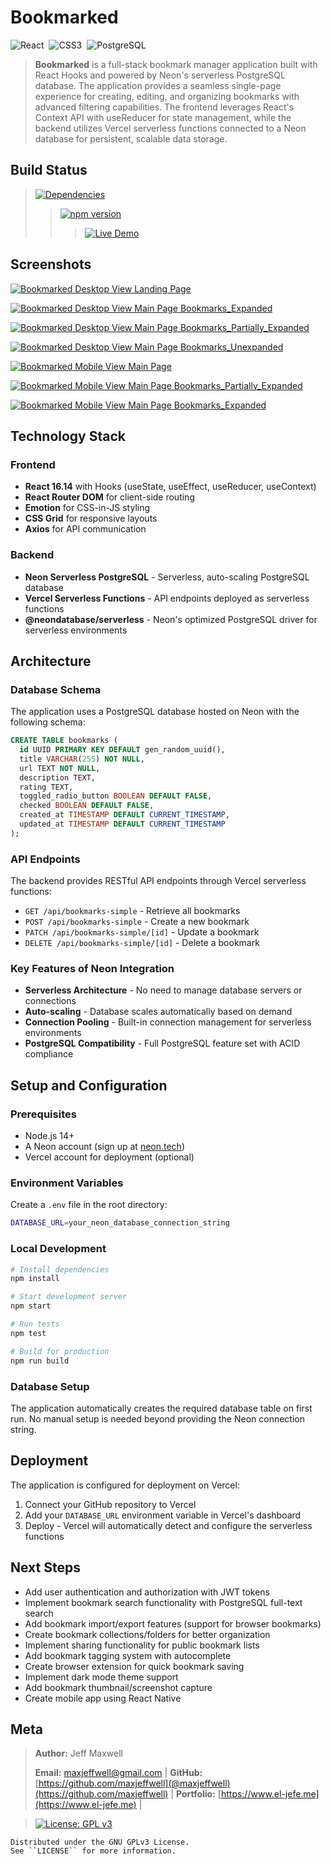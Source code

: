 # Bookmarked
![React](https://img.shields.io/badge/React-badge.svg?style=for-the-badge&logo=react&labelColor=fa625f&logoColor=EDEDED&color=393939) &nbsp;![CSS3](https://img.shields.io/badge/CSS3-badge.svg?style=for-the-badge&logo=css3&labelColor=fa625f&logoColor=EDEDED&color=393939) &nbsp;![PostgreSQL](https://img.shields.io/badge/PostgreSQL-badge.svg?style=for-the-badge&logo=postgresql&labelColor=fa625f&logoColor=EDEDED&color=393939)

>**Bookmarked** is a full-stack bookmark manager application built with React Hooks and powered by Neon's serverless PostgreSQL database. The application provides a seamless single-page experience for creating, editing, and organizing bookmarks with advanced filtering capabilities. The frontend leverages React's Context API with useReducer for state management, while the backend utilizes Vercel serverless functions connected to a Neon database for persistent, scalable data storage.

## Build Status

>[![Dependencies](https://img.shields.io/badge/dependencies-up%20to%20date-393939.svg?style=style-for-the-badge&logo=appveyor&labelColor=fa625f&logoColor=EDEDED&color=393939)](https://github.com/maxjeffwell/bookmarks-react-hooks)
>>[![npm version](https://img.shields.io/badge/npm%20package-6.4.1-ededed.svg?logo=npm&style=style-for-the-badge&labelColor=fa625f&logoColor=EDEDED&color=393939)](https://badge.fury.io/js/npm)
>>
>>>[![Live Demo](https://img.shields.io/badge/demo-online-393939.svg?style=style-for-the-badge&logo=vercel&logoColor=EDEDED&labelColor=fa625f&color=393939)](https://bookmarks-react-hooks.vercel.app/)
>
>
>

## Screenshots

[![Bookmarked Desktop View Landing Page](https://i.gyazo.com/abee754487f39b7b32185a227e1fe4ae.png)](https://gyazo.com/abee754487f39b7b32185a227e1fe4ae)

[![Bookmarked Desktop View Main Page Bookmarks_Expanded](https://i.gyazo.com/5fdf1017422df4223688a46c23d2e637.png)](https://gyazo.com/5fdf1017422df4223688a46c23d2e637)

[![Bookmarked Desktop View Main Page Bookmarks_Partially_Expanded](https://i.gyazo.com/bf4fcc11a68c7c50fe4ac83efc38a320.png)](https://gyazo.com/bf4fcc11a68c7c50fe4ac83efc38a320)

[![Bookmarked Desktop View Main Page Bookmarks_Unexpanded](https://i.gyazo.com/177e8c0c74485d9b986d4ae49970b604.png)](https://gyazo.com/177e8c0c74485d9b986d4ae49970b604)

[![Bookmarked Mobile View Main Page](https://i.gyazo.com/04f8ecfdb1e1fadc76bf3d643f860bb6.png)](https://gyazo.com/04f8ecfdb1e1fadc76bf3d643f860bb6)

[![Bookmarked Mobile View Main Page Bookmarks_Partially_Expanded](https://i.gyazo.com/60fa21a906abe23cd12a6a6bbcbb9f4a.png)](https://gyazo.com/60fa21a906abe23cd12a6a6bbcbb9f4a)

[![Bookmarked Mobile View Main Page Bookmarks_Expanded](https://i.gyazo.com/e3eb48b37f8afeb36c698e1f63c8df5f.png)](https://gyazo.com/e3eb48b37f8afeb36c698e1f63c8df5f)

## Technology Stack

### Frontend
* **React 16.14** with Hooks (useState, useEffect, useReducer, useContext)
* **React Router DOM** for client-side routing
* **Emotion** for CSS-in-JS styling
* **CSS Grid** for responsive layouts
* **Axios** for API communication

### Backend
* **Neon Serverless PostgreSQL** - Serverless, auto-scaling PostgreSQL database
* **Vercel Serverless Functions** - API endpoints deployed as serverless functions
* **@neondatabase/serverless** - Neon's optimized PostgreSQL driver for serverless environments

## Architecture

### Database Schema
The application uses a PostgreSQL database hosted on Neon with the following schema:

```sql
CREATE TABLE bookmarks (
  id UUID PRIMARY KEY DEFAULT gen_random_uuid(),
  title VARCHAR(255) NOT NULL,
  url TEXT NOT NULL,
  description TEXT,
  rating TEXT,
  toggled_radio_button BOOLEAN DEFAULT FALSE,
  checked BOOLEAN DEFAULT FALSE,
  created_at TIMESTAMP DEFAULT CURRENT_TIMESTAMP,
  updated_at TIMESTAMP DEFAULT CURRENT_TIMESTAMP
);
```

### API Endpoints
The backend provides RESTful API endpoints through Vercel serverless functions:

* `GET /api/bookmarks-simple` - Retrieve all bookmarks
* `POST /api/bookmarks-simple` - Create a new bookmark
* `PATCH /api/bookmarks-simple/[id]` - Update a bookmark
* `DELETE /api/bookmarks-simple/[id]` - Delete a bookmark

### Key Features of Neon Integration
* **Serverless Architecture** - No need to manage database servers or connections
* **Auto-scaling** - Database scales automatically based on demand
* **Connection Pooling** - Built-in connection management for serverless environments
* **PostgreSQL Compatibility** - Full PostgreSQL feature set with ACID compliance

## Setup and Configuration

### Prerequisites
* Node.js 14+
* A Neon account (sign up at [neon.tech](https://neon.tech))
* Vercel account for deployment (optional)

### Environment Variables
Create a `.env` file in the root directory:
```bash
DATABASE_URL=your_neon_database_connection_string
```

### Local Development
```bash
# Install dependencies
npm install

# Start development server
npm start

# Run tests
npm test

# Build for production
npm run build
```

### Database Setup
The application automatically creates the required database table on first run. No manual setup is needed beyond providing the Neon connection string.

## Deployment

The application is configured for deployment on Vercel:
1. Connect your GitHub repository to Vercel
2. Add your `DATABASE_URL` environment variable in Vercel's dashboard
3. Deploy - Vercel will automatically detect and configure the serverless functions

## Next Steps

* Add user authentication and authorization with JWT tokens
* Implement bookmark search functionality with PostgreSQL full-text search
* Add bookmark import/export features (support for browser bookmarks)
* Create bookmark collections/folders for better organization
* Implement sharing functionality for public bookmark lists
* Add bookmark tagging system with autocomplete
* Create browser extension for quick bookmark saving
* Implement dark mode theme support
* Add bookmark thumbnail/screenshot capture
* Create mobile app using React Native

## Meta
>**Author:** Jeff Maxwell
>
>**Email:** [maxjeffwell@gmail.com](mailto:maxjeffwell@gmail.com) | **GitHub:** [https://github.com/maxjeffwell](@maxjeffwell)(https://github.com/maxjeffwell) | **Portfolio:** [https://www.el-jefe.me](https://www.el-jefe.me) |

>[![License: GPL v3](https://img.shields.io/badge/License-GPLv3-393939.svg?style=for-the-badge&labelColor=fa625f&logoColor=393939&color=393939)](https://www.gnu.org/licenses/gpl-3.0)

    Distributed under the GNU GPLv3 License.
    See ``LICENSE`` for more information.
